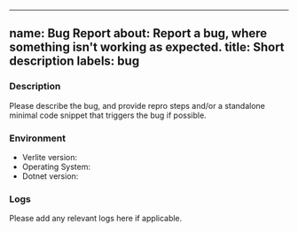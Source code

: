 ----
name: Bug Report
about: Report a bug, where something isn't working as expected.
title: Short description
labels: bug
---

<!-- Remember to update the title! -->

### Description

Please describe the bug, and provide repro steps and/or a standalone minimal code snippet that triggers the bug if possible.

### Environment

- Verlite version:
- Operating System:
- Dotnet version: 

### Logs

Please add any relevant logs here if applicable.